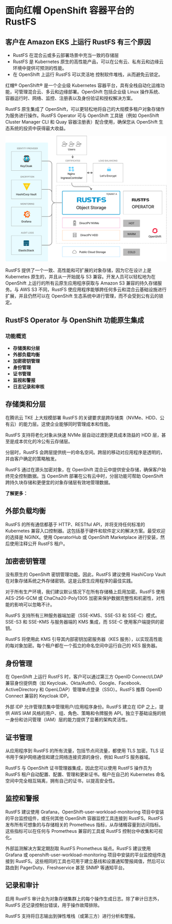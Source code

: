 # 面向红帽 OpenShift 容器平台的 RustFS

## 客户在 Amazon EKS 上运行 RustFS 有三个原因

- RustFS 在混合云或多云部署场景中充当一致的存储层
- RustFS 是 Kubernetes 原生的高性能产品，可以在公有云、私有云和边缘云环境中提供可预测的性能。
- 在 OpenShift 上运行 RustFS 可以灵活地 控制软件堆栈，从而避免云锁定。

红帽® OpenShift® 是一个企业级 Kubernetes 容器平台，具有全栈自动化运维功能，可管理混合云、多云和边缘部署。OpenShift 包括企业级 Linux 操作系统、容器运行时、网络、监控、注册表以及身份验证和授权解决方案。

RustFS 原生集成了 OpenShift，可以更轻松地将自己的大规模多租户对象存储作为服务进行操作。RustFS Operator 可与 OpenShift 工具链（例如 OpenShift Cluster Manager CLI 和 Quay 容器注册表）配合使用，确保您从 OpenShift 生态系统的投资中获得最大收益。

![RustFS 架构图](images/sec1-1.png)

RustFS 提供了一个一致、高性能和可扩展的对象存储，因为它在设计上是 Kubernetes 原生的，并且从一开始就与 S3 兼容。开发人员可以轻松地为在 OpenShift 上运行的所有云原生应用程序获取与 Amazon S3 兼容的持久存储服务。与 AWS S3 不同，RustFS 使应用程序能够跨任何多云和混合云基础设施进行扩展，并且仍然可以在 OpenShift 生态系统中进行管理，而不会受到公有云的锁定。

## RustFS Operator 与 OpenShift 功能原生集成

### 功能概览

- **存储类和分层**
- **外部负载均衡**
- **加密密钥管理**
- **身份管理**
- **证书管理**
- **监视和警报**
- **日志记录和审核**

## 存储类和分层

在腾讯云 TKE 上大规模部署 RustFS 的关键要求是跨存储类（NVMe、HDD、公有云）的能力层。这使企业能够同时管理成本和性能。

RustFS 支持将老化对象从快速 NVMe 层自动过渡到更具成本效益的 HDD 层，甚至是成本优化的冷公有云存储层。

分层时，RustFS 会跨层提供统一的命名空间。跨层的移动对应用程序是透明的，并由客户确定的策略触发。

RustFS 通过在源头加密对象，在 OpenShift 混合云中提供安全存储，确保客户始终完全控制数据。当 OpenShift 部署在公有云中时，分层功能可帮助 OpenShift 跨持久块存储和更便宜的对象存储层有效地管理数据。

**了解更多：**

## 外部负载均衡

RustFS 的所有通信都基于 HTTP、RESTful API，并将支持任何标准的 Kubernetes 兼容入口控制器。这包括基于硬件和软件定义的解决方案。最受欢迎的选择是 NGINX。使用 OperatorHub 或 OpenShift Marketplace 进行安装，然后使用注释公开 RustFS 租户。

## 加密密钥管理

没有原生的 OpenShift 密钥管理功能。因此，RustFS 建议使用 HashiCorp Vault 在对象存储系统之外存储密钥。这是云原生应用程序的最佳实践。

对于所有生产环境，我们建议默认情况下在所有存储桶上启用加密。RustFS 使用 AES-256-GCM 或 ChaCha20-Poly1305 加密来保护数据完整性和机密性，对性能的影响可以忽略不计。

RustFS 支持所有三种服务器端加密（SSE-KMS、SSE-S3 和 SSE-C）模式。SSE-S3 和 SSE-KMS 与服务器端的 KMS 集成，而 SSE-C 使用客户端提供的密钥。

RustFS 将使用此 KMS 引导其内部密钥加密服务器（KES 服务），以实现高性能的每对象加密。每个租户都在一个孤立的命名空间中运行自己的 KES 服务器。

## 身份管理

在 OpenShift 上运行 RustFS 时，客户可以通过第三方 OpenID Connect/LDAP 兼容身份提供商（如 Keycloak、Okta/Auth0、Google、Facebook、ActiveDirectory 和 OpenLDAP）管理单点登录（SSO）。RustFS 推荐 OpenID Connect 兼容的 Keycloak IDP。

外部 IDP 允许管理员集中管理用户/应用程序身份。RustFS 建立在 IDP 之上，提供 AWS IAM 风格的用户、组、角色、策略和令牌服务 API。独立于基础设施的统一身份和访问管理（IAM）层的能力提供了显著的架构灵活性。

## 证书管理

从应用程序到 RustFS 的所有流量，包括节点间流量，都使用 TLS 加密。TLS 证书用于保护网络通信和建立网络连接资源的身份，例如 RustFS 服务器域。

RustFS 与 OpenShift 证书管理器集成，因此您可以使用 RustFS 操作员为 RustFS 租户自动配置、配置、管理和更新证书。租户在自己的 Kubernetes 命名空间中完全相互隔离，拥有自己的证书，以提高安全性。

## 监控和警报

RustFS 建议使用 Grafana，OpenShift-user-workload-monitoring 项目中安装的平台监控组件，或任何其他 OpenShift 容器监控工具连接到 RustFS。RustFS 发布所有可想象的与存储相关的 Prometheus 指标，从存储桶容量到访问指标。这些指标可以在任何与 Prometheus 兼容的工具或 RustFS 控制台中收集和可视化。

外部监测解决方案定期刮取 RustFS Prometheus 端点。RustFS 建议使用 Grafana 或 openshift-user-workload-monitoring 项目中安装的平台监控组件连接到 RustFS。这些相同的工具也可用于建立基线和设置通知警报阈值，然后可以路由到 PagerDuty、Freshservice 甚至 SNMP 等通知平台。

## 记录和审计

启用 RustFS 审计会为对象存储集群上的每个操作生成日志。除了审计日志外，RustFS 还记录控制台错误，用于操作故障排除。

RustFS 支持将日志输出到弹性堆栈（或第三方）进行分析和警报。
